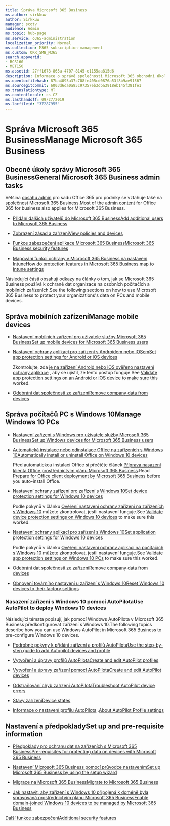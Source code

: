 ```yaml
---
title: Správa Microsoft 365 Business
ms.author: sirkkuw
author: Sirkkuw
manager: scotv
audience: Admin
ms.topic: hub-page
ms.service: o365-administration
localization_priority: Normal
ms.collection: M365-subscription-management
ms.custom: OKR_SMB_M365
search.appverid:
- BCS160
- MET150
ms.assetid: 27ff1678-865a-4707-8145-e1155aa815d6
description: Informace o správě společnosti Microsoft 365 obchodní úkoly související se správou, mobilními zařízeními, Windows 10Ks a mnoha takovými úlohami.
ms.openlocfilehash: 87ba4093a37c708fe405cd0876a53f8b9ae91567
ms.sourcegitcommit: 6003d6da0a85c97357eb3dba3918eb145f381fe1
ms.translationtype: MT
ms.contentlocale: cs-CZ
ms.lasthandoff: 09/27/2019
ms.locfileid: "37287955"
---
```

# <a name="manage-microsoft-365-business"></a><span data-ttu-id="ff4dc-103">Správa Microsoft 365 Business</span><span class="sxs-lookup"><span data-stu-id="ff4dc-103">Manage Microsoft 365 Business</span></span>

## <a name="general-microsoft-365-business-admin-tasks"></a><span data-ttu-id="ff4dc-104">Obecné úkoly správy Microsoft 365 Business</span><span class="sxs-lookup"><span data-stu-id="ff4dc-104">General Microsoft 365 Business admin tasks</span></span>

<span data-ttu-id="ff4dc-105">Většina [obsahu admin](/Office365/Admin/admin-home.md) pro sadu Office 365 pro podniky se vztahuje také na společnost Microsoft 365 Business.</span><span class="sxs-lookup"><span data-stu-id="ff4dc-105">Most of the [admin content](/Office365/Admin/admin-home.md) for Office 365 for business also applies for Microsoft 365 Business.</span></span>

- [<span data-ttu-id="ff4dc-106">Přidání dalších uživatelů do Microsoft 365 Business</span><span class="sxs-lookup"><span data-stu-id="ff4dc-106">Add additional users to Microsoft 365 Business</span></span>](add-users-m365b.md)
    
- [<span data-ttu-id="ff4dc-107">Zobrazení zásad a zařízení</span><span class="sxs-lookup"><span data-stu-id="ff4dc-107">View policies and devices</span></span>](view-policies-and-devices.md)
    
- [<span data-ttu-id="ff4dc-108">Funkce zabezpečení aplikace Microsoft 365 Business</span><span class="sxs-lookup"><span data-stu-id="ff4dc-108">Microsoft 365 Business security features</span></span>](security-features.md)
    
- [<span data-ttu-id="ff4dc-109">Mapování funkcí ochrany v Microsoft 365 Business na nastavení Intune</span><span class="sxs-lookup"><span data-stu-id="ff4dc-109">How do protection features in Microsoft 365 Business map to Intune settings</span></span>](map-protection-features-to-intune-settings.md)
    
<span data-ttu-id="ff4dc-110">Následující části obsahují odkazy na články o tom, jak se Microsoft 365 Business používá k ochraně dat organizace na osobních počítačích a mobilních zařízeních.</span><span class="sxs-lookup"><span data-stu-id="ff4dc-110">See the following sections on how to use Microsoft 365 Business to protect your organizations's data on PCs and mobile devices.</span></span>
  
## <a name="manage-mobile-devices"></a><span data-ttu-id="ff4dc-111">Správa mobilních zařízení</span><span class="sxs-lookup"><span data-stu-id="ff4dc-111">Manage mobile devices</span></span>

- [<span data-ttu-id="ff4dc-112">Nastavení mobilních zařízení pro uživatele služby Microsoft 365 Business</span><span class="sxs-lookup"><span data-stu-id="ff4dc-112">Set up mobile devices for Microsoft 365 Business users</span></span>](set-up-mobile-devices.md)
    
- [<span data-ttu-id="ff4dc-113">Nastavení ochrany aplikací pro zařízení s Androidem nebo iOSem</span><span class="sxs-lookup"><span data-stu-id="ff4dc-113">Set app protection settings for Android or iOS devices</span></span>](app-protection-settings-for-android-and-ios.md)
    
    <span data-ttu-id="ff4dc-114">Zkontrolujte, zda [je na zařízení Android nebo iOS ověřeno nastavení ochrany aplikace](validate-settings-on-android-or-ios.md) , aby se ujistil, že tento postup funguje.</span><span class="sxs-lookup"><span data-stu-id="ff4dc-114">See [Validate app protection settings on an Android or iOS device](validate-settings-on-android-or-ios.md) to make sure this worked.</span></span> 
    
- [<span data-ttu-id="ff4dc-115">Odebrání dat společnosti ze zařízení</span><span class="sxs-lookup"><span data-stu-id="ff4dc-115">Remove company data from devices</span></span>](remove-company-data.md)
    
## <a name="manage-windows-10-pcs"></a><span data-ttu-id="ff4dc-116">Správa počítačů PC s Windows 10</span><span class="sxs-lookup"><span data-stu-id="ff4dc-116">Manage Windows 10 PCs</span></span>

- [<span data-ttu-id="ff4dc-117">Nastavení zařízení s Windows pro uživatele služby Microsoft 365 Business</span><span class="sxs-lookup"><span data-stu-id="ff4dc-117">Set up Windows devices for Microsoft 365 Business users</span></span>](set-up-windows-devices.md)
    
- [<span data-ttu-id="ff4dc-118">Automatická instalace nebo odinstalace Office na zařízeních s Windows 10</span><span class="sxs-lookup"><span data-stu-id="ff4dc-118">Automatically install or uninstall Office on Windows 10 devices</span></span>](auto-install-or-uninstall-office.md)
    
    <span data-ttu-id="ff4dc-119">Před automatickou instalací Office si přečtěte článek [Příprava nasazení klienta Office prostřednictvím plánu Microsoft 365 Business](prepare-for-office-client-deployment.md).</span><span class="sxs-lookup"><span data-stu-id="ff4dc-119">Read [Prepare for Office client deployment by Microsoft 365 Business](prepare-for-office-client-deployment.md) before you auto-install Office.</span></span> 
    
- [<span data-ttu-id="ff4dc-120">Nastavení ochrany zařízení pro zařízení s Windows 10</span><span class="sxs-lookup"><span data-stu-id="ff4dc-120">Set device protection settings for Windows 10 devices</span></span>](protection-settings-for-windows-10-pcs.md)
    
    <span data-ttu-id="ff4dc-121">Podle pokynů v článku [Ověření nastavení ochrany zařízení na zařízeních s Windows 10](validate-settings-on-windows-10-pcs.md) můžete zkontrolovat, jestli nastavení funguje.</span><span class="sxs-lookup"><span data-stu-id="ff4dc-121">See [Validate device protection settings on Windows 10 devices](validate-settings-on-windows-10-pcs.md) to make sure this worked.</span></span> 
    
- [<span data-ttu-id="ff4dc-122">Nastavení ochrany aplikací pro zařízení s Windows 10</span><span class="sxs-lookup"><span data-stu-id="ff4dc-122">Set application protection settings for Windows 10 devices</span></span>](protection-settings-for-windows-10-devices.md)
    
    <span data-ttu-id="ff4dc-123">Podle pokynů v článku [Ověření nastavení ochrany aplikací na počítačích s Windows 10](validate-protection-settings-on-windows-10-pcs.md) můžete zkontrolovat, jestli nastavení funguje.</span><span class="sxs-lookup"><span data-stu-id="ff4dc-123">See [Validate app protection settings on Windows 10 PCs](validate-protection-settings-on-windows-10-pcs.md) to make sure this worked.</span></span> 
    
- [<span data-ttu-id="ff4dc-124">Odebrání dat společnosti ze zařízení</span><span class="sxs-lookup"><span data-stu-id="ff4dc-124">Remove company data from devices</span></span>](remove-company-data.md)
    
- [<span data-ttu-id="ff4dc-125">Obnovení továrního nastavení u zařízení s Windows 10</span><span class="sxs-lookup"><span data-stu-id="ff4dc-125">Reset Windows 10 devices to their factory settings</span></span>](reset-devices-to-factory-settings.md)
    
### <a name="use-autopilot-to-deploy-windows-10-devices"></a><span data-ttu-id="ff4dc-126">Nasazení zařízení s Windows 10 pomocí AutoPilota</span><span class="sxs-lookup"><span data-stu-id="ff4dc-126">Use AutoPilot to deploy Windows 10 devices</span></span>

<span data-ttu-id="ff4dc-127">Následující témata popisují, jak pomocí Windows AutoPilota v Microsoft 365 Business předkonfigurovat zařízení s Windows 10.</span><span class="sxs-lookup"><span data-stu-id="ff4dc-127">The following topics describe how you can use Windows AutoPilot in Microsoft 365 Business to pre-configure Windows 10 devices.</span></span>
  
- [<span data-ttu-id="ff4dc-128">Podrobné pokyny k přidání zařízení a profilů AutoPilota</span><span class="sxs-lookup"><span data-stu-id="ff4dc-128">Use the step-by-step guide to add Autopilot devices and profile</span></span>](add-autopilot-devices-and-profile.md)
    
- [<span data-ttu-id="ff4dc-129">Vytvoření a úpravy profilů AutoPilota</span><span class="sxs-lookup"><span data-stu-id="ff4dc-129">Create and edit AutoPilot profiles</span></span>](create-and-edit-autopilot-profiles.md)
    
- [<span data-ttu-id="ff4dc-130">Vytvoření a úpravy zařízení pomocí AutoPilota</span><span class="sxs-lookup"><span data-stu-id="ff4dc-130">Create and edit AutoPilot devices</span></span>](create-and-edit-autopilot-devices.md)
    
- [<span data-ttu-id="ff4dc-131">Odstraňování chyb zařízení AutoPilota</span><span class="sxs-lookup"><span data-stu-id="ff4dc-131">Troubleshoot AutoPilot device errors</span></span>](troubleshoot-autopilot-errors.md)
    
- [<span data-ttu-id="ff4dc-132">Stavy zařízení</span><span class="sxs-lookup"><span data-stu-id="ff4dc-132">Device states</span></span>](device-states.md)
    
- <span data-ttu-id="ff4dc-133">[Informace o nastavení profilu AutoPilota](autopilot-profile-settings.md) .</span><span class="sxs-lookup"><span data-stu-id="ff4dc-133">[About AutoPilot Profile settings](autopilot-profile-settings.md)</span></span>
    
## <a name="set-up-and-pre-requisite-information"></a><span data-ttu-id="ff4dc-134">Nastavení a předpoklady</span><span class="sxs-lookup"><span data-stu-id="ff4dc-134">Set up and pre-requisite information</span></span>

- [<span data-ttu-id="ff4dc-135">Předpoklady pro ochranu dat na zařízeních s Microsoft 365 Business</span><span class="sxs-lookup"><span data-stu-id="ff4dc-135">Pre-requisites for protecting data on devices with Microsoft 365 Business</span></span>](pre-requisites-for-data-protection.md)
    
- [<span data-ttu-id="ff4dc-136">Nastavení Microsoft 365 Business pomocí průvodce nastavením</span><span class="sxs-lookup"><span data-stu-id="ff4dc-136">Set up Microsoft 365 Business by using the setup wizard</span></span>](set-up.md)
    
- [<span data-ttu-id="ff4dc-137">Migrace na Microsoft 365 Business</span><span class="sxs-lookup"><span data-stu-id="ff4dc-137">Migrate to Microsoft 365 Business</span></span>](migrate-to-microsoft-365-business.md)
    
- [<span data-ttu-id="ff4dc-138">Jak nastavit, aby zařízení s Windows 10 připojená k doméně byla spravovaná prostřednictvím plánu Microsoft 365 Business</span><span class="sxs-lookup"><span data-stu-id="ff4dc-138">Enable domain-joined Windows 10 devices to be managed by Microsoft 365 Business</span></span>](manage-windows-devices.md)
    
[<span data-ttu-id="ff4dc-139">Další funkce zabezpečení</span><span class="sxs-lookup"><span data-stu-id="ff4dc-139">Additional security features</span></span>](security-features.md#additional-security-features)
    

  

